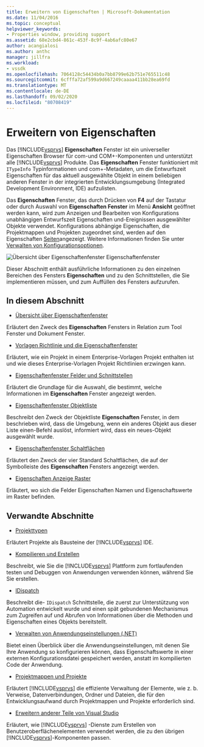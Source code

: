 ```yaml
---
title: Erweitern von Eigenschaften | Microsoft-Dokumentation
ms.date: 11/04/2016
ms.topic: conceptual
helpviewer_keywords:
- Properties window, providing support
ms.assetid: 68e2cbd4-861c-453f-8c9f-4ab6afc80e67
author: acangialosi
ms.author: anthc
manager: jillfra
ms.workload:
- vssdk
ms.openlocfilehash: 7064128c54434b0a7bb8799e62b751e765511c48
ms.sourcegitcommit: 6cfffa72af599a9d667249caaaa411bb28ea69fd
ms.translationtype: MT
ms.contentlocale: de-DE
ms.lasthandoff: 09/02/2020
ms.locfileid: "80708419"
---
```

# <a name="extend-properties"></a>Erweitern von Eigenschaften
Das [!INCLUDE[vsprvs](../../code-quality/includes/vsprvs_md.md)] **Eigenschaften** Fenster ist ein universeller Eigenschaften Browser für com-und COM+-Komponenten und unterstützt alle [!INCLUDE[vsprvs](../../code-quality/includes/vsprvs_md.md)] Produkte. Das **Eigenschaften** Fenster funktioniert mit `ITypeInfo` Typinformationen und com+-Metadaten, um die Entwurfszeit Eigenschaften für das aktuell ausgewählte Objekt in einem beliebigen anderen Fenster in der integrierten Entwicklungsumgebung (Integrated Development Environment, IDE) aufzulisten.

 Das **Eigenschaften** Fenster, das durch Drücken von **F4** auf der Tastatur oder durch Auswahl von **Eigenschaften Fenster** im Menü **Ansicht** geöffnet werden kann, wird zum Anzeigen und Bearbeiten von Konfigurations unabhängigen Entwurfszeit Eigenschaften und-Ereignissen ausgewählter Objekte verwendet. Konfigurations abhängige Eigenschaften, die Projektmappen und Projekten zugeordnet sind, werden auf den Eigenschaften [Seiten](../../extensibility/internals/property-pages.md)angezeigt. Weitere Informationen finden Sie unter [Verwalten von Konfigurationsoptionen](../../extensibility/internals/managing-configuration-options.md).

 ![Übersicht über Eigenschaftenfenster](../../extensibility/internals/media/vspropertieswindow.png "vspropertieswindow") Eigenschaftenfenster

 Dieser Abschnitt enthält ausführliche Informationen zu den einzelnen Bereichen des Fensters **Eigenschaften** und zu den Schnittstellen, die Sie implementieren müssen, und zum Auffüllen des Fensters aufzurufen.

## <a name="in-this-section"></a>In diesem Abschnitt
- [Übersicht über Eigenschaftenfenster](../../extensibility/internals/properties-window-overview.md)

 Erläutert den Zweck des **Eigenschaften** Fensters in Relation zum Tool Fenster und Dokument Fenster.

- [Vorlagen Richtlinie und die Eigenschaftenfenster](../../extensibility/internals/template-policy-and-the-properties-window.md)

 Erläutert, wie ein Projekt in einem Enterprise-Vorlagen Projekt enthalten ist und wie dieses Enterprise-Vorlagen Projekt Richtlinien erzwingen kann.

- [Eigenschaftenfenster Felder und Schnittstellen](../../extensibility/internals/properties-window-fields-and-interfaces.md)

 Erläutert die Grundlage für die Auswahl, die bestimmt, welche Informationen im **Eigenschaften** Fenster angezeigt werden.

- [Eigenschaftenfenster Objektliste](../../extensibility/internals/properties-window-object-list.md)

 Beschreibt den Zweck der Objektliste **Eigenschaften** Fenster, in dem beschrieben wird, dass die Umgebung, wenn ein anderes Objekt aus dieser Liste einen-Befehl auslöst, informiert wird, dass ein neues-Objekt ausgewählt wurde.

- [Eigenschaftenfenster Schaltflächen](../../extensibility/internals/properties-window-buttons.md)

 Erläutert den Zweck der vier Standard Schaltflächen, die auf der Symbolleiste des **Eigenschaften** Fensters angezeigt werden.

- [Eigenschaften Anzeige Raster](../../extensibility/internals/properties-display-grid.md)

 Erläutert, wo sich die Felder Eigenschaften Namen und Eigenschaftswerte im Raster befinden.

## <a name="related-sections"></a>Verwandte Abschnitte
- [Projekttypen](../../extensibility/internals/project-types.md)

 Erläutert Projekte als Bausteine der [!INCLUDE[vsprvs](../../code-quality/includes/vsprvs_md.md)] IDE.

- [Kompilieren und Erstellen](../../ide/compiling-and-building-in-visual-studio.md)

 Beschreibt, wie Sie die [!INCLUDE[vsprvs](../../code-quality/includes/vsprvs_md.md)] Plattform zum fortlaufenden testen und Debuggen von Anwendungen verwenden können, während Sie Sie erstellen.

- [IDispatch](/previous-versions/windows/desktop/api/oaidl/nn-oaidl-idispatch)

 Beschreibt die- `IDispatch` Schnittstelle, die zuerst zur Unterstützung von Automation entwickelt wurde und einen spät gebundenen Mechanismus zum Zugreifen auf und Abrufen von Informationen über die Methoden und Eigenschaften eines Objekts bereitstellt.

- [Verwalten von Anwendungseinstellungen (.NET)](../../ide/managing-application-settings-dotnet.md)

 Bietet einen Überblick über die Anwendungseinstellungen, mit denen Sie Ihre Anwendung so konfigurieren können, dass Eigenschaftswerte in einer externen Konfigurationsdatei gespeichert werden, anstatt im kompilierten Code der Anwendung.

- [Projektmappen und Projekte](../../ide/solutions-and-projects-in-visual-studio.md)

 Erläutert [!INCLUDE[vsprvs](../../code-quality/includes/vsprvs_md.md)] die effiziente Verwaltung der Elemente, wie z. b. Verweise, Datenverbindungen, Ordner und Dateien, die für den Entwicklungsaufwand durch Projektmappen und Projekte erforderlich sind.

- [Erweitern anderer Teile von Visual Studio](../../extensibility/extending-other-parts-of-visual-studio.md)

 Erläutert, wie [!INCLUDE[vsprvs](../../code-quality/includes/vsprvs_md.md)] -Dienste zum Erstellen von Benutzeroberflächenelementen verwendet werden, die zu den übrigen [!INCLUDE[vsprvs](../../code-quality/includes/vsprvs_md.md)]-Komponenten passen.
